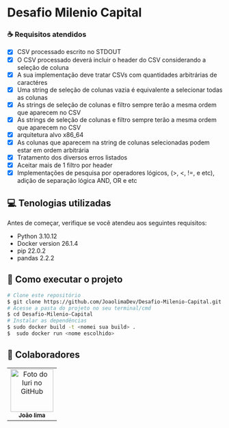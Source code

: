 # Desafio Milenio Capital

### ☕  Requisitos atendidos

- [x] CSV processado escrito no STDOUT
- [x] O CSV processado deverá incluir o header do CSV considerando a seleção de coluna
- [x] A sua implementação deve tratar CSVs com quantidades arbitrárias de caractéres
- [x] Uma string de seleção de colunas vazia é equivalente a selecionar todas as colunas
- [x] As strings de seleção de colunas e filtro sempre terão a mesma ordem que aparecem no CSV
- [x] As strings de seleção de colunas e filtro sempre terão a mesma ordem que aparecem no CSV
- [x] arquitetura alvo x86_64
- [x] As colunas que aparecem na string de colunas selecionadas podem estar em ordem arbitrária
- [x] Tratamento dos diversos erros listados
- [x] Aceitar mais de 1 filtro por header
- [x] Implementações de pesquisa por operadores lógicos, (>, <, !=, e etc), adição de separação lógica AND, OR  e etc

## 💻 Tenologias utilizadas

Antes de começar, verifique se você atendeu aos seguintes requisitos:

- Python 3.10.12
- Docker version 26.1.4
- pip 22.0.2
- pandas 2.2.2

## 🚀 Como executar o projeto

```bash
# Clone este repositório
$ git clone https://github.com/JoaolimaDev/Desafio-Milenio-Capital.git
# Acesse a pasta do projeto no seu terminal/cmd
$ cd Desafio-Milenio-Capital
# Instalar as dependências
$ sudo docker build -t <nomei sua build> .
$  sudo docker run <nome escolhido>
```

## 🤝 Colaboradores

<table>
  <tr>
    <td align="center">
      <a href="https://www.linkedin.com/in/jo%C3%A3o-vitor-de-lima-74441b1b1/" title="Linkedin">
        <img src="https://avatars.githubusercontent.com/u/107968321?v=4" width="100px;" alt="Foto do Iuri no GitHub"/><br>
        <sub>
          <b>João lima</b>
        </sub>
      </a>
    </td>
  </tr>
</table>